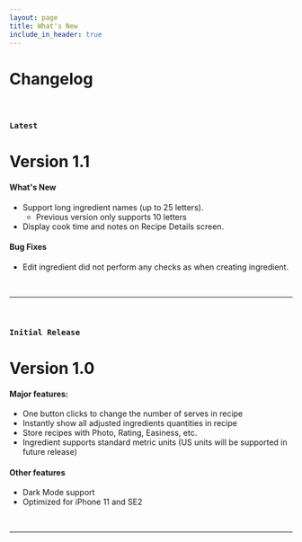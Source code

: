 ```yaml
---
layout: page
title: What's New
include_in_header: true
---
```


# Changelog
<br>

### `Latest`
# **Version 1.1**

#### What's New
- Support long ingredient names (up to 25 letters).
  - Previous version only supports 10 letters
- Display cook time and notes on Recipe Details screen.

#### Bug Fixes
- Edit ingredient did not perform any checks as when creating ingredient.

<br>

________
<br>

### `Initial Release`
# **Version 1.0**

#### Major features:

- One button clicks to change the number of serves in recipe
- Instantly show all adjusted ingredients quantities in recipe
- Store recipes with Photo, Rating, Easiness, etc.
- Ingredient supports standard metric units (US units will be supported in future release)

#### Other features
- Dark Mode support
- Optimized for iPhone 11 and SE2

<br>

________
<br>
